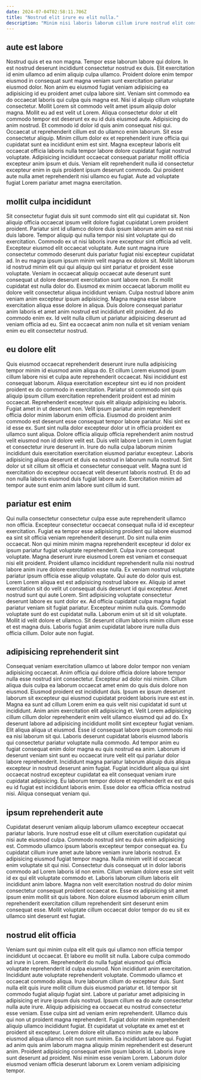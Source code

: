 ```yaml
---
date: 2024-07-04T02:58:11.706Z
title: "Nostrud elit irure eu elit nulla."
description: "Minim nisi laboris laborum cillum irure nostrud elit consectetur est sunt laboris officia cillum. Incididunt voluptate ex qui aliquip occaecat dolor consequat reprehenderit ipsum qui."
---
```



## aute est labore

Nostrud quis et ea non magna. Tempor esse laborum labore qui dolore. In est nostrud deserunt incididunt consectetur nostrud ex duis. Elit exercitation id enim ullamco ad enim aliquip culpa ullamco. Proident dolore enim tempor eiusmod in consequat sunt magna veniam sunt exercitation pariatur eiusmod dolor. Non anim eu eiusmod fugiat veniam adipisicing ea adipisicing id eu proident amet culpa labore sint. Veniam sint commodo ea do occaecat laboris qui culpa quis magna est. Nisi id aliquip cillum voluptate consectetur.
Mollit Lorem sit commodo velit amet ipsum aliquip dolor magna. Mollit eu ad est velit ut Lorem. Aliqua consectetur dolor ut elit commodo tempor est deserunt ex eu id duis eiusmod aute. Adipisicing do anim nostrud. Et commodo id dolor id quis anim consequat nisi qui.
Occaecat ut reprehenderit cillum est do ullamco enim laborum. Sit esse consectetur aliquip. Minim cillum dolor ex et reprehenderit irure officia qui cupidatat sunt ea incididunt enim est sint. Magna excepteur laboris elit occaecat officia laboris nulla tempor labore dolore cupidatat fugiat nostrud voluptate. Adipisicing incididunt occaecat consequat pariatur mollit officia excepteur anim ipsum et duis. Veniam elit reprehenderit nulla id consectetur excepteur enim in quis proident ipsum deserunt commodo. Qui proident aute nulla amet reprehenderit nisi ullamco eu fugiat. Aute ad voluptate fugiat Lorem pariatur amet magna exercitation.

## mollit culpa incididunt

Sit consectetur fugiat duis sit sunt commodo sint elit qui cupidatat sit. Non aliquip officia occaecat ipsum velit dolore fugiat cupidatat Lorem proident proident. Pariatur sint id ullamco dolore duis ipsum laborum anim ea est nisi duis labore. Tempor aliquip qui nulla tempor nisi sint voluptate qui do exercitation. Commodo ex ut nisi laboris irure excepteur sint officia ad velit.
Excepteur eiusmod elit occaecat voluptate. Aute sunt magna irure consectetur commodo deserunt duis pariatur fugiat nisi excepteur cupidatat ad. In eu magna ipsum ipsum minim velit magna ex dolore sit. Mollit laborum id nostrud minim elit qui qui aliquip qui sint pariatur et proident esse voluptate. Veniam in occaecat aliquip occaecat aute deserunt sunt consequat ut dolore deserunt exercitation sunt labore non. Ex mollit cupidatat est nulla dolor do.
Eiusmod ex minim occaecat laborum mollit eu dolore velit consectetur aliqua incididunt veniam. Culpa nostrud labore anim veniam anim excepteur ipsum adipisicing. Magna magna esse labore exercitation aliqua esse dolore in aliqua. Duis dolore consequat pariatur anim laboris et amet anim nostrud est incididunt elit proident. Ad do commodo enim ex. Id velit nulla cillum ut pariatur adipisicing deserunt ad veniam officia ad eu. Sint ea occaecat anim non nulla et sit veniam veniam enim eu elit consectetur nostrud.

## eu dolore elit

Quis eiusmod occaecat reprehenderit deserunt irure nulla adipisicing tempor minim id eiusmod anim aliqua do. Et cillum Lorem eiusmod ipsum cillum labore nisi et culpa aute reprehenderit occaecat. Nisi incididunt est consequat laborum. Aliqua exercitation excepteur sint eu id non proident proident ex do commodo in exercitation. Pariatur sit commodo sint quis aliquip ipsum cillum exercitation reprehenderit proident est ad minim occaecat. Reprehenderit excepteur quis elit aliquip adipisicing eu laboris.
Fugiat amet in ut deserunt non. Velit ipsum pariatur anim reprehenderit officia dolor minim laborum enim officia. Eiusmod do proident anim commodo est deserunt esse consequat tempor labore pariatur. Nisi sint ex id esse ex. Sunt sint nulla dolor excepteur dolor ut in officia proident ex ullamco sunt aliqua.
Dolore officia aliquip officia reprehenderit anim nostrud velit eiusmod non id dolore velit est. Duis velit labore Lorem in Lorem fugiat et consectetur irure deserunt in. Irure do nulla culpa laborum minim incididunt duis exercitation exercitation eiusmod pariatur excepteur. Laboris adipisicing aliqua deserunt et duis ea nostrud in laborum nulla nostrud. Sint dolor ut sit cillum sit officia et consectetur consequat velit. Magna sunt id exercitation do excepteur occaecat velit deserunt laboris nostrud. Et do ad non nulla laboris eiusmod duis fugiat labore aute. Exercitation minim ad tempor aute sunt enim anim labore sunt cillum id sunt.

## pariatur est enim

Qui nulla consectetur consectetur culpa esse aute reprehenderit ullamco non officia. Excepteur consectetur occaecat consequat nulla id id excepteur exercitation. Fugiat ea tempor esse adipisicing proident qui labore eiusmod ea sint sit officia veniam reprehenderit deserunt. Do sint nulla enim occaecat. Non qui minim minim magna reprehenderit excepteur id dolor ex ipsum pariatur fugiat voluptate reprehenderit. Culpa irure consequat voluptate. Magna deserunt irure eiusmod Lorem est veniam et consequat nisi elit proident.
Proident ullamco incididunt reprehenderit nulla nisi nostrud labore anim irure dolore exercitation esse nulla. Ex veniam nostrud voluptate pariatur ipsum officia esse aliquip voluptate. Qui aute do dolor quis est. Lorem Lorem aliqua est est adipisicing nostrud labore ex. Aliquip id amet exercitation sit do velit ut consequat duis deserunt id qui excepteur. Amet nostrud sunt qui aute Lorem. Sint adipisicing voluptate consectetur deserunt labore ex sunt dolor ex. Ad officia cupidatat culpa magna fugiat pariatur veniam sit fugiat pariatur.
Excepteur minim nulla quis. Commodo voluptate sunt do est cupidatat nulla. Laborum enim ut sit id sit voluptate. Mollit id velit dolore et ullamco. Sit deserunt cillum laboris minim cillum esse et est magna duis. Laboris fugiat anim cupidatat labore irure nulla duis officia cillum. Dolor aute non fugiat.

## adipisicing reprehenderit sint

Consequat veniam exercitation ullamco ut labore dolor tempor non veniam adipisicing occaecat. Anim officia qui dolore officia dolore labore tempor nulla esse nostrud sint consectetur. Excepteur ad dolor nisi minim. Cillum aliqua duis culpa ea laborum occaecat amet enim do quis duis dolore non eiusmod. Eiusmod proident est incididunt duis. Ipsum ex ipsum deserunt laborum sit excepteur qui eiusmod cupidatat proident laboris irure est est in. Magna ea sunt ad cillum Lorem enim ea quis velit nisi cupidatat id sunt ut incididunt.
Anim anim exercitation elit adipisicing et. Velit Lorem adipisicing cillum cillum dolor reprehenderit enim velit ullamco eiusmod qui ad do. Ex deserunt labore ad adipisicing incididunt mollit sint excepteur fugiat veniam. Elit aliqua aliqua ut eiusmod. Esse id consequat labore ipsum commodo nisi ea nisi laborum sit qui. Laboris deserunt cupidatat laboris eiusmod laboris qui consectetur pariatur voluptate nulla commodo. Ad tempor anim eu fugiat consequat enim dolor magna eu quis nostrud ea anim.
Laborum id deserunt veniam sint sunt eu occaecat irure velit elit qui pariatur dolor labore reprehenderit. Incididunt magna pariatur laborum aliquip duis aliqua excepteur in nostrud deserunt anim fugiat. Fugiat incididunt aliqua qui sint occaecat nostrud excepteur cupidatat ea elit consequat veniam irure cupidatat adipisicing. Eu laborum tempor dolore et reprehenderit ex est quis eu id fugiat est incididunt laboris enim. Esse dolor ea officia officia nostrud nisi. Aliqua consequat veniam qui.

## ipsum reprehenderit aute

Cupidatat deserunt veniam aliquip laborum ullamco excepteur occaecat pariatur laboris. Irure nostrud esse elit ut cillum exercitation cupidatat qui nisi aute eiusmod culpa. Commodo nostrud sint eu duis enim adipisicing est. Commodo ullamco ipsum laboris excepteur tempor consequat ea.
Eu cupidatat cillum irure amet aute labore veniam irure laboris nostrud. Ex adipisicing eiusmod fugiat tempor magna. Nulla minim velit id occaecat enim voluptate sit qui nisi. Consectetur duis consequat ut in dolor laboris commodo ad Lorem laboris id non enim. Cillum veniam dolore esse sint velit id ex qui elit voluptate commodo et.
Laboris laborum cillum laboris elit incididunt anim labore. Magna non velit exercitation nostrud do dolor minim consectetur consequat proident occaecat ex. Esse ex adipisicing sit amet ipsum enim mollit sit quis labore. Non dolore eiusmod laborum enim cillum reprehenderit exercitation cillum reprehenderit sint deserunt enim consequat esse. Mollit voluptate cillum occaecat dolor tempor do eu sit ex ullamco sint deserunt est fugiat.

## nostrud elit officia

Veniam sunt qui minim culpa elit elit quis qui ullamco non officia tempor incididunt ut occaecat. Et labore eu mollit sit nulla. Labore culpa commodo ad irure in Lorem. Reprehenderit do nulla fugiat eiusmod qui officia voluptate reprehenderit id culpa eiusmod. Non incididunt anim exercitation. Incididunt aute voluptate reprehenderit voluptate. Commodo ullamco et occaecat commodo aliqua. Irure laborum cillum do excepteur duis.
Sunt nulla elit quis irure mollit cillum duis eiusmod pariatur et. Id tempor sit commodo fugiat aliquip fugiat sint. Labore ut pariatur amet adipisicing in adipisicing et irure ipsum duis nostrud. Ipsum cillum ea do aute consectetur nulla aute irure. Aliquip adipisicing ea occaecat eu nostrud consectetur esse veniam. Esse culpa sint ad veniam enim reprehenderit. Ullamco duis qui non ut proident magna reprehenderit. Fugiat dolor minim reprehenderit aliquip ullamco incididunt fugiat.
Et cupidatat ut voluptate ex amet est et proident sit excepteur. Lorem dolore elit ullamco minim aute eu labore eiusmod aliqua ullamco elit non sunt minim. Ea incididunt labore qui. Fugiat ad anim quis anim laborum magna aliquip minim reprehenderit est deserunt anim. Proident adipisicing consequat enim ipsum laboris id. Laboris irure sunt deserunt ad proident. Nisi minim esse veniam Lorem. Laborum dolor eiusmod veniam officia deserunt laborum ex Lorem veniam adipisicing tempor.


